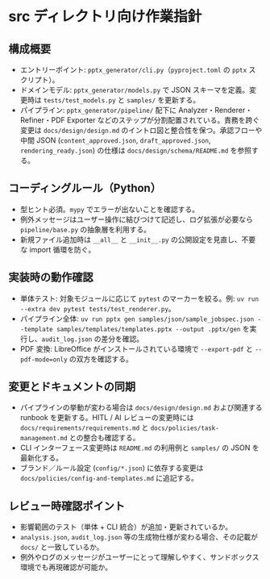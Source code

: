 # src ディレクトリ向け作業指針

## 構成概要
- エントリーポイント: `pptx_generator/cli.py`（`pyproject.toml` の `pptx` スクリプト）。
- ドメインモデル: `pptx_generator/models.py` で JSON スキーマを定義。変更時は `tests/test_models.py` と `samples/` を更新する。
- パイプライン: `pptx_generator/pipeline/` 配下に Analyzer・Renderer・Refiner・PDF Exporter などのステップが分割配置されている。責務を跨ぐ変更は `docs/design/design.md` のイントロ図と整合性を保つ。承認フローや中間 JSON (`content_approved.json`, `draft_approved.json`, `rendering_ready.json`) の仕様は `docs/design/schema/README.md` を参照する。

## コーディングルール（Python）
- 型ヒント必須。`mypy` でエラーが出ないことを確認する。
- 例外メッセージはユーザー操作に結びつけて記述し、ログ拡張が必要なら `pipeline/base.py` の抽象層を利用する。
- 新規ファイル追加時は `__all__` と `__init__.py` の公開設定を見直し、不要な import 循環を防ぐ。

## 実装時の動作確認
- 単体テスト: 対象モジュールに応じて `pytest` のマーカーを絞る。例: `uv run --extra dev pytest tests/test_renderer.py`。
- パイプライン全体: `uv run pptx gen samples/json/sample_jobspec.json --template samples/templates/templates.pptx --output .pptx/gen` を実行し、`audit_log.json` の差分を確認。
- PDF 変換: LibreOffice がインストールされている環境で `--export-pdf` と `--pdf-mode=only` の双方を確認する。

## 変更とドキュメントの同期
- パイプラインの挙動が変わる場合は `docs/design/design.md` および関連する runbook を更新する。HITL / AI レビューの変更時には `docs/requirements/requirements.md` と `docs/policies/task-management.md` との整合も確認する。
- CLI インターフェース変更時は `README.md` の利用例と `samples/` の JSON を最新化する。
- ブランド／ルール設定 (`config/*.json`) に依存する変更は `docs/policies/config-and-templates.md` に追記する。

## レビュー時確認ポイント
- 影響範囲のテスト（単体 + CLI 統合）が追加・更新されているか。
- `analysis.json`, `audit_log.json` 等の生成物仕様が変わる場合、その記載が `docs/` と一致しているか。
- 例外やログのメッセージがユーザーにとって理解しやすく、サンドボックス環境でも再現確認が可能か。

